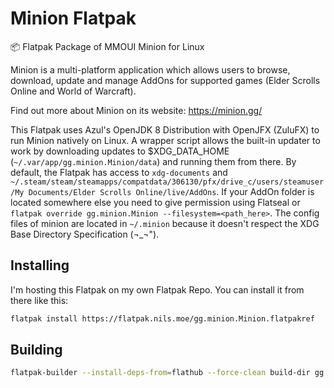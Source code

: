 # Minion Flatpak

📦 Flatpak Package of MMOUI Minion for Linux

Minion is a multi-platform application which allows users to browse, download, update and manage AddOns for supported games (Elder Scrolls Online and World of Warcraft).

Find out more about Minion on its website: <https://minion.gg/>

This Flatpak uses Azul's OpenJDK 8 Distribution with OpenJFX (ZuluFX) to run Minion natively on Linux.
A wrapper script allows the built-in updater to work by downloading updates to $XDG_DATA_HOME (`~/.var/app/gg.minion.Minion/data`) and running them from there.
By default, the Flatpak has access to `xdg-documents` and `~/.steam/steam/steamapps/compatdata/306130/pfx/drive_c/users/steamuser/My Documents/Elder Scrolls Online/live/AddOns`. If your AddOn folder is located somewhere else you need to give permission using Flatseal or `flatpak override gg.minion.Minion --filesystem=<path_here>`.
The config files of minion are located in `~/.minion` because it doesn't respect the XDG Base Directory Specification (¬_¬").

## Installing

I'm hosting this Flatpak on my own Flatpak Repo. You can install it from there like this:

```bash
flatpak install https://flatpak.nils.moe/gg.minion.Minion.flatpakref
```

## Building

```bash
flatpak-builder --install-deps-from=flathub --force-clean build-dir gg.minion.Minion.yml
```
